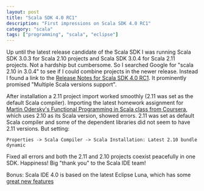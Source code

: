 ```yaml
---
layout: post
title: "Scala SDK 4.0 RC1"
description: "First impressions on Scala SDK 4.0 RC1"
category: "scala"
tags: ["programming", "scala", "eclipse"]
---
```


Up until the latest release candidate of the Scala SDK I was running Scala SDK 3.0.3
for Scala 2.10 projects and Scala SDK 3.0.4 for Scala 2.11 projects. Not a hardship
but cumbersome. So I searched Google for "scala 2.10 in 3.0.4" to see if I could
combine projects in the newer release. Instead I found a link to the [Release Notes for Scala SDK 4.0 RC1](http://scala-ide.org/blog/release-notes-4.0.0-RC1.html).
It prominently promised "Multiple Scala versions support".

After installation a 2.11 project import worked smoothly (2.11 was set as the
default Scala compiler). Importing the latest homework assignment for
[Martin Odersky's Functional Programming in Scala class from Coursera](https://www.coursera.org/course/progfun), which
uses 2.10 as its Scala version, showed errors. 2.11 was set as default Scala
compiler and some of the dependent libraries did not seem to have 2.11
versions. But setting:

    Properties -> Scala Compiler -> Scala Installation: Latest 2.10 bundle dynamic

Fixed all errors and both the 2.11 and 2.10 projects coexist peacefully in
one SDK. Happiness! Big "thank you" to the Scala IDE team!

Bonus: Scala IDE 4.0 is based on the latest Eclipse Luna, which has some [great
new features](http://uebercomputing.com/eclipse/2014/07/19/Eclipse-Luna-Features/)
